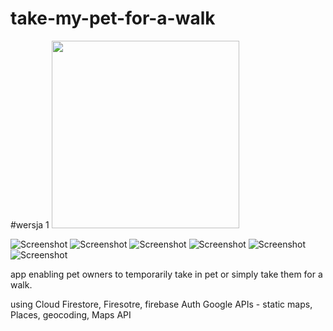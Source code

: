 # take-my-pet-for-a-walk

#wersja 1 
<img src="/screens/1.png" width = "300"/>

![Screenshot](screens/2.png)
![Screenshot](../screens/3.png)
![Screenshot](../screens/4.png)
![Screenshot](../screens/5.png)
![Screenshot](../screens/6.png)
![Screenshot](../screens/7.png)



app enabling pet owners to temporarily take in pet or simply take them for a walk. 

using Cloud Firestore, Firesotre, firebase Auth
Google APIs - static maps, Places, geocoding, Maps API
